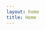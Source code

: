 ```yaml
---
layout: home
title: Home
---
```


<div id="slides">
  <div class="slides-container">
     <img src="{{ "photos/HistoricMill/DB13.jpg" | relative_url }}" alt="">
     <img src="{{ "photos/SouthWestWall/Mill Clean up-Aug25-07 052.jpg" | relative_url }}" alt="">
     <img src="{{ "photos/PriorOutside/DSC_0182.jpg" | relative_url }}" alt="">
  </div>
</div>

  <script type="text/javascript" src="{{ "/assets/jquery-3.3.1.js" | relative_url }}"></script>
  <script type="text/javascript" src="{{ "/assets/jquery.superslides.js" | relative_url }}"></script>
  <script type="text/javascript">
     $(function() {
      $('#slides').superslides({
        hashchange: true,
        play: 2000
      });
      $('#slides').on('mouseenter', function() {
        $(this).superslides('stop');
      });
      $('#slides').on('mouseleave', function() {
        $(this).superslides('start');
      });
    });
  </script>
